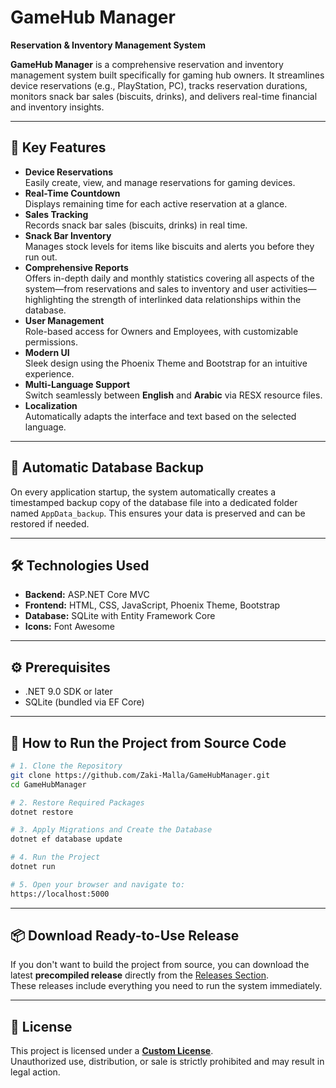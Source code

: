 # GameHub Manager  
**Reservation & Inventory Management System**

**GameHub Manager** is a comprehensive reservation and inventory management system built specifically for gaming hub owners. It streamlines device reservations (e.g., PlayStation, PC), tracks reservation durations, monitors snack bar sales (biscuits, drinks), and delivers real-time financial and inventory insights.

---

## 🔑 Key Features

- **Device Reservations**  
  Easily create, view, and manage reservations for gaming devices.  
- **Real-Time Countdown**  
  Displays remaining time for each active reservation at a glance.  
- **Sales Tracking**  
  Records snack bar sales (biscuits, drinks) in real time.  
- **Snack Bar Inventory**  
  Manages stock levels for items like biscuits and alerts you before they run out.  
- **Comprehensive Reports**  
  Offers in-depth daily and monthly statistics covering all aspects of the system—from reservations and sales to inventory and user activities—highlighting the strength of interlinked data relationships within the database.  
- **User Management**  
  Role-based access for Owners and Employees, with customizable permissions.  
- **Modern UI**  
  Sleek design using the Phoenix Theme and Bootstrap for an intuitive experience.  
- **Multi-Language Support**  
  Switch seamlessly between **English** and **Arabic** via RESX resource files.  
- **Localization**  
  Automatically adapts the interface and text based on the selected language.

---

## 💾 Automatic Database Backup

On every application startup, the system automatically creates a timestamped backup copy of the database file into a dedicated folder named `AppData_backup`. This ensures your data is preserved and can be restored if needed.

---

## 🛠️ Technologies Used

- **Backend:** ASP.NET Core MVC  
- **Frontend:** HTML, CSS, JavaScript, Phoenix Theme, Bootstrap  
- **Database:** SQLite with Entity Framework Core  
- **Icons:** Font Awesome

---

## ⚙️ Prerequisites

- .NET 9.0 SDK or later  
- SQLite (bundled via EF Core)

---

## 🚀 How to Run the Project from Source Code

```bash
# 1. Clone the Repository
git clone https://github.com/Zaki-Malla/GameHubManager.git
cd GameHubManager

# 2. Restore Required Packages
dotnet restore

# 3. Apply Migrations and Create the Database
dotnet ef database update

# 4. Run the Project
dotnet run

# 5. Open your browser and navigate to:
https://localhost:5000
```

---

## 📦 Download Ready-to-Use Release

If you don't want to build the project from source, you can download the latest **precompiled release** directly from the [Releases Section](https://github.com/Zaki-Malla/GameHubManager/releases).  
These releases include everything you need to run the system immediately.

---

## 📄 License

This project is licensed under a **[Custom License](LICENSE.txt)**.  
Unauthorized use, distribution, or sale is strictly prohibited and may result in legal action.


